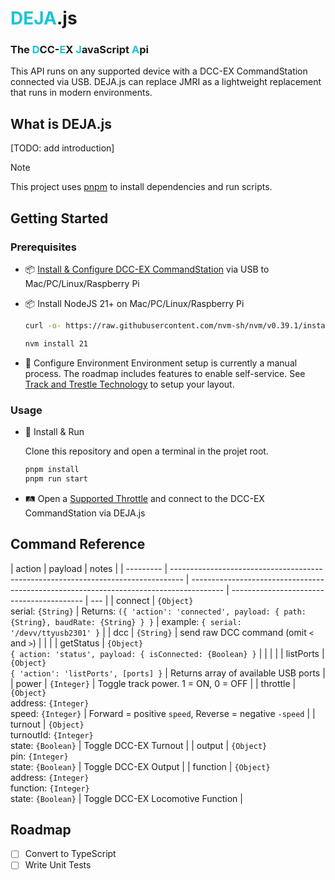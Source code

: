 # <span style="color: #16c5d9;">DEJA</span>.js

### The <span style="color: #16c5d9;">D</span>CC-<span style="color: #16c5d9;">E</span>X <span style="color: #16c5d9;">J</span>avaScript <span style="color: #16c5d9;">A</span>pi

This API runs on any supported device with a DCC-EX CommandStation connected via USB. DEJA.js can replace JMRI as a lightweight replacement that runs in modern environments.

## What is DEJA.js

[TODO: add introduction]

> [!NOTE]
> This project uses [pnpm](https://pnpm.io/) to install dependencies and run scripts.

## Getting Started

### Prerequisites

- 📦 [Install & Configure DCC-EX CommandStation](https://dcc-ex.com/ex-commandstation/index.html) via USB to Mac/PC/Linux/Raspberry Pi
- 📦 Install NodeJS 21+ on Mac/PC/Linux/Raspberry Pi

  ```bash
  curl -o- https://raw.githubusercontent.com/nvm-sh/nvm/v0.39.1/install.sh | bash
  ```

  ```bash
  nvm install 21
  ```

- 📝 Configure Environment
  Environment setup is currently a manual process. The roadmap includes features to enable self-service. See [Track and Trestle Technology](https://github.com/jmcdannel/trestle-tt-suite) to setup your layout.

### Usage

- 🚀 Install & Run

  Clone this repository and open a terminal in the projet root.

  ```bash
  pnpm install
  pnpm run start
  ```

- 🛤️ Open a [Supported Throttle](https://trestle-tt-suite-ttt-throttle-app.vercel.app/) and connect to the DCC-EX CommandStation via DEJA.js

## Command Reference

| action    | payload                                                                           | notes                                                                                  |
| --------- | --------------------------------------------------------------------------------- | -------------------------------------------------------------------------------------- | ----------------------------------------- | --- |
| connect   | `{Object}`<br>serial: `{String}`                                                  | Returns: `({ 'action': 'connected', payload: { path: {String}, baudRate: {String} } }` | example: `{ serial: '/devv/ttyusb2301' }` |
| dcc       | `{String}`                                                                        | send raw DCC command (omit `<` and `>`)                                                |                                           |     |
| getStatus | `{Object}`<br>`{ action: 'status', payload: { isConnected: {Boolean} }`           |                                                                                        |                                           |     |
| listPorts | `{Object}`<br>`{ 'action': 'listPorts', [ports] }`                                | Returns array of available USB ports                                                   |
| power     | `{Integer}`                                                                       | Toggle track power. 1 = ON, 0 = OFF                                                    |
| throttle  | `{Object}`<br>address: `{Integer}`<br>speed: `{Integer}`                          | Forward = positive `speed`, Reverse = negative `-speed`                                |
| turnout   | `{Object}`<br>turnoutId: `{Integer}`<br>state: `{Boolean}`                        | Toggle DCC-EX Turnout                                                                  |
| output    | `{Object}`<br>pin: `{Integer}`<br>state: `{Boolean}`                              | Toggle DCC-EX Output                                                                   |
| function  | `{Object}`<br>address: `{Integer}`<br>function: `{Integer}`<br>state: `{Boolean}` | Toggle DCC-EX Locomotive Function                                                      |

## Roadmap

- [ ] Convert to TypeScript
- [ ] Write Unit Tests
